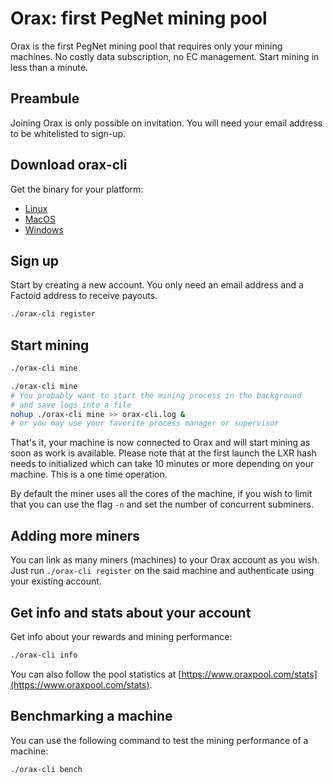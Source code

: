 # Orax: first PegNet mining pool

Orax is the first PegNet mining pool that requires only your mining machines. No costly data subscription, no EC management. Start mining in less than a minute.

## Preambule

Joining Orax is only possible on invitation. You will need your email address to be whitelisted to sign-up.

## Download orax-cli

Get the binary for your platform:

- [Linux](https://oraxpool.s3.ca-central-1.amazonaws.com/orax-cli/orax-cli)
- [MacOS](https://oraxpool.s3.ca-central-1.amazonaws.com/orax-cli/orax-cli.app)
- [Windows](https://oraxpool.s3.ca-central-1.amazonaws.com/orax-cli/orax-cli.exe)

## Sign up

Start by creating a new account. You only need an email address and a Factoid address to receive payouts.

```bash
./orax-cli register
```

## Start mining

```bash
./orax-cli mine
```

```bash
./orax-cli mine
# You probably want to start the mining process in the background
# and save logs into a file
nohup ./orax-cli mine >> orax-cli.log &
# or you may use your favorite process manager or supervisor
```

That's it, your machine is now connected to Orax and will start mining as soon as work is available. Please note that at the first launch the LXR hash needs to initialized which can take 10 minutes or more depending on your machine. This is a one time operation.

By default the miner uses all the cores of the machine, if you wish to limit that you can use the flag `-n` and set the number of concurrent subminers.

## Adding more miners

You can link as many miners (machines) to your Orax account as you wish. Just run `./orax-cli register` on the said machine and authenticate using your existing account.

## Get info and stats about your account

Get info about your rewards and mining performance:

```bash
./orax-cli info
```

You can also follow the pool statistics at [https://www.oraxpool.com/stats](https://www.oraxpool.com/stats).

## Benchmarking a machine

You can use the following command to test the mining performance of a machine:

```bash
./orax-cli bench
```
